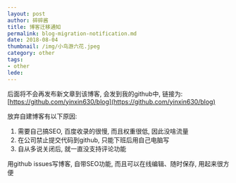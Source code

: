 ```yaml
---
layout: post
author: 碎碎酱
title: 博客迁移通知
permalink: blog-migration-notification.md
date: 2018-08-04
thumbnail: /img/小鸟游六花.jpeg
category: other
tags:
- other
lede: 
---
```


后面将不会再发布新文章到该博客, 会发到我的github中, 链接为: [https://github.com/yinxin630/blog](https://github.com/yinxin630/blog)

放弃自建博客有以下原因:
1. 需要自己搞SEO, 百度收录的很慢, 而且权重很低, 因此没啥流量
2. 在公司禁止提交代码到github, 只能下班后用自己电脑写
3. 自从多说关闭后, 就一直没支持评论功能

用github issues写博客, 自带SEO功能, 而且可以在线编辑、随时保存, 用起来很方便